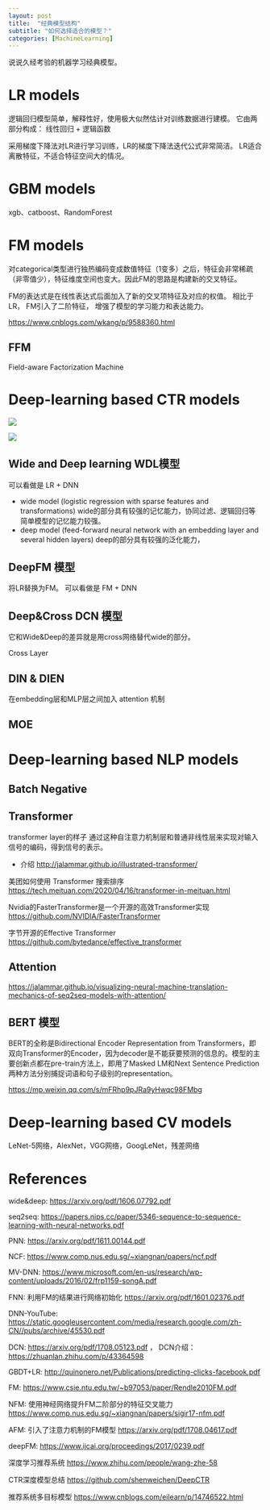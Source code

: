 ```yaml
---
layout: post
title:  "经典模型结构"
subtitle: "如何选择适合的模型？"
categories: [MachineLearning]
---
```


说说久经考验的机器学习经典模型。


# LR models

逻辑回归模型简单，解释性好，使用极大似然估计对训练数据进行建模。 它由两部分构成： 线性回归 + 逻辑函数

采用梯度下降法对LR进行学习训练，LR的梯度下降法迭代公式非常简洁。
LR适合离散特征，不适合特征空间大的情况。



# GBM models
xgb、catboost、RandomForest




# FM models

对categorical类型进行独热编码变成数值特征（1变多）之后，特征会非常稀疏（非零值少），特征维度空间也变大。因此FM的思路是构建新的交叉特征。

FM的表达式是在线性表达式后面加入了新的交叉项特征及对应的权值。 相比于LR， FM引入了二阶特征， 增强了模型的学习能力和表达能力。

https://www.cnblogs.com/wkang/p/9588360.html


## FFM 
Field-aware Factorization Machine









# Deep-learning based CTR models

![]({{site.baseurl}}/images/dnnmodels.jpeg)

![]({{site.baseurl}}/images/dnnmodels-2.jpg)



## Wide and Deep learning WDL模型

可以看做是 LR + DNN

- wide model (logistic regression with sparse features and transformations) 
wide的部分具有较强的记忆能力，协同过滤、逻辑回归等简单模型的记忆能力较强。
- deep model (feed-forward neural network with an embedding layer and several hidden layers)
deep的部分具有较强的泛化能力，

## DeepFM 模型

将LR替换为FM。 可以看做是 FM + DNN

## Deep&Cross DCN 模型

它和Wide&Deep的差异就是用cross网络替代wide的部分。

Cross Layer



## DIN & DIEN

在embedding层和MLP层之间加入 attention 机制



## MOE








# Deep-learning based NLP models

## Batch Negative


## Transformer

transformer layer的样子
通过这种自注意力机制层和普通非线性层来实现对输入信号的编码，得到信号的表示。

- 介绍 http://jalammar.github.io/illustrated-transformer/


美团如何使用 Transformer 搜索排序 
https://tech.meituan.com/2020/04/16/transformer-in-meituan.html

Nvidia的FasterTransformer是一个开源的高效Transformer实现
https://github.com/NVIDIA/FasterTransformer

字节开源的Effective Transformer
https://github.com/bytedance/effective_transformer


## Attention

https://jalammar.github.io/visualizing-neural-machine-translation-mechanics-of-seq2seq-models-with-attention/


## BERT 模型

BERT的全称是Bidirectional Encoder Representation from Transformers，即双向Transformer的Encoder，因为decoder是不能获要预测的信息的。模型的主要创新点都在pre-train方法上，即用了Masked LM和Next Sentence Prediction两种方法分别捕捉词语和句子级别的representation。

https://mp.weixin.qq.com/s/mFRhp9pJRa9yHwqc98FMbg






# Deep-learning based CV models

LeNet-5网络，AlexNet，VGG网络，GoogLeNet，残差网络





# References

wide&deep: https://arxiv.org/pdf/1606.07792.pdf

seq2seq: https://papers.nips.cc/paper/5346-sequence-to-sequence-learning-with-neural-networks.pdf

PNN: https://arxiv.org/pdf/1611.00144.pdf

NCF: https://www.comp.nus.edu.sg/~xiangnan/papers/ncf.pdf

MV-DNN: https://www.microsoft.com/en-us/research/wp-content/uploads/2016/02/frp1159-songA.pdf

FNN: 利用FM的结果进行网络初始化 https://arxiv.org/pdf/1601.02376.pdf

DNN-YouTube: https://static.googleusercontent.com/media/research.google.com/zh-CN//pubs/archive/45530.pdf

DCN: https://arxiv.org/pdf/1708.05123.pdf ， DCN介绍： https://zhuanlan.zhihu.com/p/43364598

GBDT+LR: http://quinonero.net/Publications/predicting-clicks-facebook.pdf

FM: https://www.csie.ntu.edu.tw/~b97053/paper/Rendle2010FM.pdf

NFM: 使用神经网络提升FM二阶部分的特征交叉能力 https://www.comp.nus.edu.sg/~xiangnan/papers/sigir17-nfm.pdf

AFM: 引入了注意力机制的FM模型 https://arxiv.org/pdf/1708.04617.pdf

deepFM: https://www.ijcai.org/proceedings/2017/0239.pdf

深度学习推荐系统 https://www.zhihu.com/people/wang-zhe-58

CTR深度模型总结 https://github.com/shenweichen/DeepCTR

推荐系统多目标模型 https://www.cnblogs.com/eilearn/p/14746522.html
